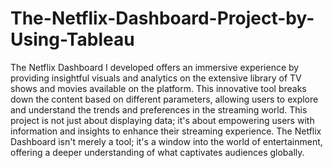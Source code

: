# The-Netflix-Dashboard-Project-by-Using-Tableau
The Netflix Dashboard I developed offers an immersive experience by providing insightful visuals and analytics on the extensive library of TV shows and movies available on the platform. This innovative tool breaks down the content based on different parameters, allowing users to explore and understand the trends and preferences in the streaming world.
This project is not just about displaying data; it's about empowering users with information and insights to enhance their streaming experience. The Netflix Dashboard isn't merely a tool; it's a window into the world of entertainment, offering a deeper understanding of what captivates audiences globally.
